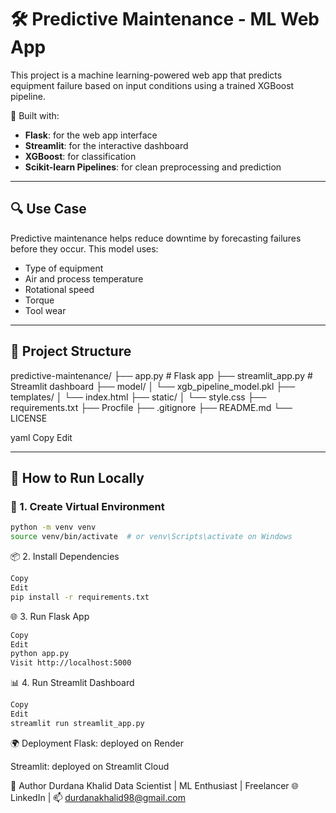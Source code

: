 # 🛠 Predictive Maintenance - ML Web App

This project is a machine learning-powered web app that predicts equipment failure based on input conditions using a trained XGBoost pipeline. 

🚀 Built with:
- **Flask**: for the web app interface
- **Streamlit**: for the interactive dashboard
- **XGBoost**: for classification
- **Scikit-learn Pipelines**: for clean preprocessing and prediction

---

## 🔍 Use Case

Predictive maintenance helps reduce downtime by forecasting failures before they occur. This model uses:
- Type of equipment
- Air and process temperature
- Rotational speed
- Torque
- Tool wear

---

## 📁 Project Structure

predictive-maintenance/
├── app.py # Flask app
├── streamlit_app.py # Streamlit dashboard
├── model/
│ └── xgb_pipeline_model.pkl
├── templates/
│ └── index.html
├── static/
│ └── style.css
├── requirements.txt
├── Procfile
├── .gitignore
├── README.md
└── LICENSE

yaml
Copy
Edit

---

## 🚦 How to Run Locally

### 🧪 1. Create Virtual Environment

```bash
python -m venv venv
source venv/bin/activate  # or venv\Scripts\activate on Windows
```
📦 2. Install Dependencies
```bash
Copy
Edit
pip install -r requirements.txt
```
🌐 3. Run Flask App
```bash
Copy
Edit
python app.py
Visit http://localhost:5000
```
📊 4. Run Streamlit Dashboard
```bash
Copy
Edit
streamlit run streamlit_app.py
```
🌍 Deployment
Flask: deployed on Render

Streamlit: deployed on Streamlit Cloud

👤 Author
Durdana Khalid
Data Scientist | ML Enthusiast | Freelancer
🌐 LinkedIn | 📫 durdanakhalid98@gmail.com
